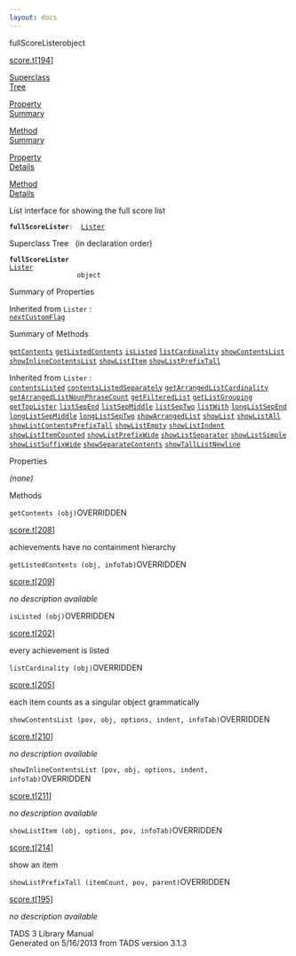 ```yaml
---
layout: docs
---
```

<span class="title">fullScoreLister</span><span class="type">object</span>

[score.t](../file/score.t.html)\[[194](../source/score.t.html#194)\]

[Superclass  
Tree](#_SuperClassTree_)

[Property  
Summary](#_PropSummary_)

[Method  
Summary](#_MethodSummary_)

[Property  
Details](#_Properties_)

[Method  
Details](#_Methods_)



List interface for showing the full score list

**`fullScoreLister`**` :   `[`Lister`](../object/Lister.html)



<span id="_SuperClassTree_"></span>



<span class="hdln">Superclass Tree</span>   (in declaration order)



**`fullScoreLister`**  
[`Lister`](../object/Lister.html)  
`                 object`  
<span id="_PropSummary_"></span>



<span class="hdln">Summary of Properties</span>  





Inherited from `Lister` :  
[`nextCustomFlag`](../object/Lister.html#nextCustomFlag)

<span id="_MethodSummary_"></span>



<span class="hdln">Summary of Methods</span>  



[`getContents`](#getContents) [`getListedContents`](#getListedContents) [`isListed`](#isListed) [`listCardinality`](#listCardinality) [`showContentsList`](#showContentsList) [`showInlineContentsList`](#showInlineContentsList) [`showListItem`](#showListItem) [`showListPrefixTall`](#showListPrefixTall)

Inherited from `Lister` :  
[`contentsListed`](../object/Lister.html#contentsListed) [`contentsListedSeparately`](../object/Lister.html#contentsListedSeparately) [`getArrangedListCardinality`](../object/Lister.html#getArrangedListCardinality) [`getArrangedListNounPhraseCount`](../object/Lister.html#getArrangedListNounPhraseCount) [`getFilteredList`](../object/Lister.html#getFilteredList) [`getListGrouping`](../object/Lister.html#getListGrouping) [`getTopLister`](../object/Lister.html#getTopLister) [`listSepEnd`](../object/Lister.html#listSepEnd) [`listSepMiddle`](../object/Lister.html#listSepMiddle) [`listSepTwo`](../object/Lister.html#listSepTwo) [`listWith`](../object/Lister.html#listWith) [`longListSepEnd`](../object/Lister.html#longListSepEnd) [`longListSepMiddle`](../object/Lister.html#longListSepMiddle) [`longListSepTwo`](../object/Lister.html#longListSepTwo) [`showArrangedList`](../object/Lister.html#showArrangedList) [`showList`](../object/Lister.html#showList) [`showListAll`](../object/Lister.html#showListAll) [`showListContentsPrefixTall`](../object/Lister.html#showListContentsPrefixTall) [`showListEmpty`](../object/Lister.html#showListEmpty) [`showListIndent`](../object/Lister.html#showListIndent) [`showListItemCounted`](../object/Lister.html#showListItemCounted) [`showListPrefixWide`](../object/Lister.html#showListPrefixWide) [`showListSeparator`](../object/Lister.html#showListSeparator) [`showListSimple`](../object/Lister.html#showListSimple) [`showListSuffixWide`](../object/Lister.html#showListSuffixWide) [`showSeparateContents`](../object/Lister.html#showSeparateContents) [`showTallListNewline`](../object/Lister.html#showTallListNewline)

<span id="_Properties_"></span>



<span class="hdln">Properties</span>  



*(none)* <span id="_Methods_"></span>



<span class="hdln">Methods</span>  



<span id="getContents"></span>

`getContents (obj)`<span class="rem">OVERRIDDEN</span>

[score.t](../file/score.t.html)\[[208](../source/score.t.html#208)\]



achievements have no containment hierarchy



<span id="getListedContents"></span>

`getListedContents (obj, infoTab)`<span class="rem">OVERRIDDEN</span>

[score.t](../file/score.t.html)\[[209](../source/score.t.html#209)\]



*no description available*



<span id="isListed"></span>

`isListed (obj)`<span class="rem">OVERRIDDEN</span>

[score.t](../file/score.t.html)\[[202](../source/score.t.html#202)\]



every achievement is listed



<span id="listCardinality"></span>

`listCardinality (obj)`<span class="rem">OVERRIDDEN</span>

[score.t](../file/score.t.html)\[[205](../source/score.t.html#205)\]



each item counts as a singular object grammatically



<span id="showContentsList"></span>

`showContentsList (pov, obj, options, indent, infoTab)`<span class="rem">OVERRIDDEN</span>

[score.t](../file/score.t.html)\[[210](../source/score.t.html#210)\]



*no description available*



<span id="showInlineContentsList"></span>

`showInlineContentsList (pov, obj, options, indent, infoTab)`<span class="rem">OVERRIDDEN</span>

[score.t](../file/score.t.html)\[[211](../source/score.t.html#211)\]



*no description available*



<span id="showListItem"></span>

`showListItem (obj, options, pov, infoTab)`<span class="rem">OVERRIDDEN</span>

[score.t](../file/score.t.html)\[[214](../source/score.t.html#214)\]



show an item



<span id="showListPrefixTall"></span>

`showListPrefixTall (itemCount, pov, parent)`<span class="rem">OVERRIDDEN</span>

[score.t](../file/score.t.html)\[[195](../source/score.t.html#195)\]



*no description available*





TADS 3 Library Manual  
Generated on 5/16/2013 from TADS version 3.1.3


